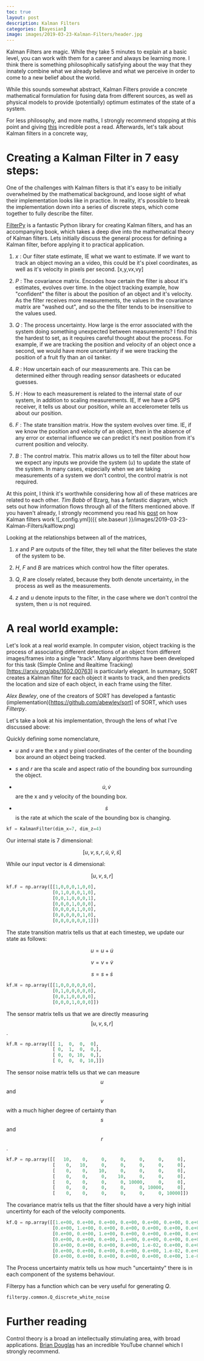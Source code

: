 ```yaml
---
toc: true
layout: post
description: Kalman Filters
categories: [Bayesian]
image: images/2019-03-23-Kalman-Filters/header.jpg
---
```



Kalman Filters are magic. While they take 5 minutes to explain at a basic level, you can work with them for a career and always be learning more. I think there is something philosophically satisfying about the way that they innately combine what we already believe and what we perceive in order to come to a new belief about the world.

While this sounds somewhat abstract, Kalman Filters provide a concrete mathematical formulation for fusing data from different sources, as well as physical models to provide (potentially) optimum estimates of the state of a system.

For less philosophy, and more maths, I strongly recommend stopping at this point and giving [this](https://www.bzarg.com/p/how-a-kalman-filter-works-in-pictures/) incredible post a read. Afterwards, let's talk about Kalman filters in a concrete way,  


Creating a Kalman Filter in 7 easy steps:
===============
One of the challenges with Kalman filters is that it's easy to be initially overwhelmed by the mathematical background, and loose sight of what their implementation looks like in practice. In reality, it's possible to break the implementation down into a series of discrete steps, which come together to fully describe the filter.


[FilterPy](https://filterpy.readthedocs.io/en/latest/) is a fantastic Python library for creating Kalman filters, and has an accompanying book, which takes a deep dive into the mathematical theory of Kalman filters. Lets initially discuss the general process for defining a Kalman filter, before applying it to practical application.


1. *x* :  Our filter state estimate, IE what we want to estimate. If we want to track an object moving an a video, this could be it's pixel coordinates, as well as it's velocity in pixels per second.
[x,y,vx,vy]

2. *P* : The covariance matrix. Encodes how certain the filter is about it's estimates, evolves over time. In the object tracking example, how "confident" the filter is about the position of an object and it's velocity.  As the filter receives more measurements, the values in the covariance matrix are "washed out", and so the the filter tends to be insensitive to the values used.

3. *Q* : The process uncertainty. How large is the error associated with the system doing something unexpected between measurements? I find this the hardest to set, as it requires careful thought about the process. For example, if we are tracking the position and velocity of an object once a second, we would have more uncertainty if we were tracking the position of a fruit fly than an oil tanker. 

4. *R* : How uncertain each of our measurements are. This can be determined either through reading sensor datasheets or educated guesses.

5. *H* : How to each measurement is related to the internal state of our system, in addition to scaling measurements. IE, If we have a GPS receiver, it tells us about our position, while an accelerometer tells us about our position.

6. *F* : The state transition matrix. How the system evolves over time. IE, if we know the position and velocity of an object, then in the absence of any error or external influence we can predict it's next position from it's current position and velocity.

7. *B* : The control matrix. This matrix allows us to tell the filter about how we expect any inputs we provide the system (*u*) to update the state of the system. In many cases, especially when we are taking measurements of a system we don't control, the control matrix is not required.



At this point, I think it's worthwhile considering how all of these matrices are related to each other.
*Tim Babb* of Bzarg, has a fantastic diagram, which sets out how information flows through all of the filters mentioned above. 
If you haven't already, I strongly recommend you read his [post](https://www.bzarg.com/p/how-a-kalman-filter-works-in-pictures/)  on how Kalman filters work 
![_config.yml]({{ site.baseurl }}/images/2019-03-23-Kalman-Filters/kalflow.png)



Looking at the relationships between all of the matrices,

1. *x* and *P* are outputs of the filter, they tell what the filter believes the state of the system to be.

2. *H*, *F* and *B* are matrices which control how the filter operates.

3. *Q*, *R* are closely related, because they both denote uncertainty, in the process as well as the measurements.

4. *z* and *u* denote inputs to the filter, in the case where we don't control the system, then *u* is not required.



A real world example:
===============

Let's look at a real world example. In computer vision, object tracking is the process of associating different detections of an object from different images/frames into a single "track". Many algorithms have been developed for this task (Simple Online and Realtime Tracking)[https://arxiv.org/abs/1602.00763] is particularly elegant.
In summary, SORT creates a Kalman filter for each object it wants to track, and then predicts the location and size of each object, in each frame using the filter. 

*Alex Bewley*, one of the creators of SORT has developed a fantastic (implementation)[https://github.com/abewley/sort] of SORT, which uses *Filterpy*.

Let's take a look at his implementation, through the lens of what I've discussed above:

Quickly defining some nomenclature,

* *u* and *v* are the x and y pixel coordinates of the center of the bounding box around an object being tracked.

* *s* and *r* are tha scale and aspect ratio of the bounding box surrounding the object.

* $$\dot u, \dot v$$ are the x and y velocity of the bounding box.

* $$\dot s$$ is the rate at which the scale of the bounding box is changing.


```python
kf = KalmanFilter(dim_x=7, dim_z=4)
```

Our internal state is 7 dimensional:

$$[u, v, s, r, \dot u, \dot v , \dot s] $$

While our input vector is 4 dimensional:

$$[u, v, s, r]$$


```python
kf.F = np.array([[1,0,0,0,1,0,0],
                 [0,1,0,0,0,1,0],
                 [0,0,1,0,0,0,1],
                 [0,0,0,1,0,0,0], 
                 [0,0,0,0,1,0,0],
                 [0,0,0,0,0,1,0],
                 [0,0,0,0,0,0,1]])
```

The state transition matrix tells us that at each timestep, we update our state as follows:

$$u = u + \dot u$$

$$v = v + \dot v$$

$$s = s + \dot s$$


```python
kf.H = np.array([[1,0,0,0,0,0,0],
                 [0,1,0,0,0,0,0],
                 [0,0,1,0,0,0,0],
                 [0,0,0,1,0,0,0]])
```

The sensor matrix tells us that we are directly measuring $$[u, v, s, r]$$.


```python
kf.R = np.array([[ 1,  0,  0,  0],
                 [ 0,  1,  0,  0,],
                 [ 0,  0, 10,  0,],
                 [ 0,  0,  0, 10,]])
```

The sensor noise matrix tells us that we can measure $$u$$ and $$v$$ with a much higher degree of certainty than $$s$$ and $$r$$.

```python
kf.P = np.array([[   10,    0,     0,     0,     0,     0,     0],
                 [    0,   10,     0,     0,     0,     0,     0],
                 [    0,    0,    10,     0,     0,     0,     0],
                 [    0,    0,     0,    10,     0,     0,     0],
                 [    0,    0,     0,     0, 10000,     0,     0],
                 [    0,    0,     0,     0,     0, 10000,     0],
                 [    0,    0,     0,     0,     0,     0, 10000]])
```

The covariance matrix tells us that the filter should have a very high initial uncertinty for each of the velocity components.


```python
kf.Q = np.array([[1.e+00, 0.e+00, 0.e+00, 0.e+00, 0.e+00, 0.e+00, 0.e+00]
                 [0.e+00, 1.e+00, 0.e+00, 0.e+00, 0.e+00, 0.e+00, 0.e+00]
                 [0.e+00, 0.e+00, 1.e+00, 0.e+00, 0.e+00, 0.e+00, 0.e+00]
                 [0.e+00, 0.e+00, 0.e+00, 1.e+00, 0.e+00, 0.e+00, 0.e+00]
                 [0.e+00, 0.e+00, 0.e+00, 0.e+00, 1.e-02, 0.e+00, 0.e+00]
                 [0.e+00, 0.e+00, 0.e+00, 0.e+00, 0.e+00, 1.e-02, 0.e+00]
                 [0.e+00, 0.e+00, 0.e+00, 0.e+00, 0.e+00, 0.e+00, 1.e-04]])
```

The Process uncertainty matrix tells us how much "uncertainty" there is in each component of the systems behaviour. 

Filterpy has a function which can be very useful for generating *Q*.
```python
filterpy.common.Q_discrete_white_noise
```


Further reading
===============
Control theory is a broad an intellectually stimulating area, with broad applications.  [Brian Douglas](https://www.youtube.com/user/ControlLectures) has an incredible YouTube channel which I strongly recommend. 